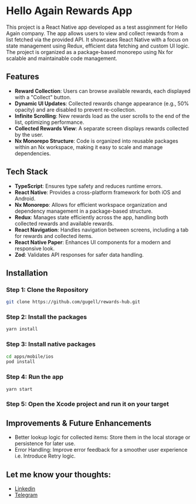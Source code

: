 # Hello Again Rewards App

This project is a React Native app developed as a test assginment for Hello Again company. The app allows users to view and collect rewards from a list fetched via the provided API. It showcases React Native with a focus on state management using Redux, efficient data fetching and custom UI logic. The project is organized as a package-based monorepo using Nx for scalable and maintainable code management.

## Features

- **Reward Collection**: Users can browse available rewards, each displayed with a "Collect" button.
- **Dynamic UI Updates**: Collected rewards change appearance (e.g., 50% opacity) and are disabled to prevent re-collection.
- **Infinite Scrolling**: New rewards load as the user scrolls to the end of the list, optimizing performance.
- **Collected Rewards View**: A separate screen displays rewards collected by the user.
- **Nx Monorepo Structure**: Code is organized into reusable packages within an Nx workspace, making it easy to scale and manage dependencies.

## Tech Stack

- **TypeScript**: Ensures type safety and reduces runtime errors.
- **React Native**: Provides a cross-platform framework for both iOS and Android.
- **Nx Monorepo**: Allows for efficient workspace organization and dependency management in a package-based structure.
- **Redux**: Manages state efficiently across the app, handling both collected rewards and available rewards.
- **React Navigation**: Handles navigation between screens, including a tab for rewards and collected items.
- **React Native Paper**: Enhances UI components for a modern and responsive look.
- **Zod**: Validates API responses for safer data handling.

## Installation

### Step 1: Clone the Repository

```bash
git clone https://github.com/gugell/rewards-hub.git
```

### Step 2: Install the packages

```bash
yarn install
```

### Step 3: Install native packages

```bash
cd apps/mobile/ios
pod install
```

### Step 4: Run the app

```bash
yarn start
```

### Step 5: Open the Xcode project and run it on your target

## Improvements & Future Enhancements

- Better lookup logic for collected items: Store them in the local storage or persistence for later use.
- Error Handling: Improve error feedback for a smoother user experience i.e. Introduce Retry logic.

## Let me know your thoughts:

- [Linkedin](https://www.linkedin.com/in/iliagutu/)
- [Telegram](https://t.me/gugell)
